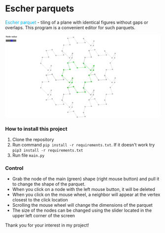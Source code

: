 # Escher parquets  
<span style="color:rgb(0, 176, 240)">Escher parquet</span> - tiling of a plane with identical figures without gaps or overlaps. 
This program is a convenient editor for such parquets.  

![example1](img1.png)
### How to install this project
1. Clone the repository
2. Run command `pip install -r requirements.txt`. If it doesn't work try `pip3 install -r requirements.txt`
3. Run file `main.py`
### Control  
- Grab the node of the main (green) shape (right mouse button) and pull it to change the shape of the parquet.  
- When you click on a node with the left mouse button, it will be deleted  
- When you click on the mouse wheel, a neighbor will appear at the vertex closest to the click location
- Scrolling the mouse wheel will change the dimensions of the parquet
- The size of the nodes can be changed using the slider located in the upper left corner of the screen

Thank you for your interest in my project!